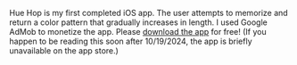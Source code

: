 Hue Hop is my first completed iOS app. The user attempts to memorize and return a color pattern that gradually increases in length. I used Google AdMob to monetize the app.
Please [download the app](https://apps.apple.com/us/app/hue-hop-memory-game/id6737150501) for free! (If you happen to be reading this soon after 10/19/2024, the app is briefly unavailable on the app store.)
